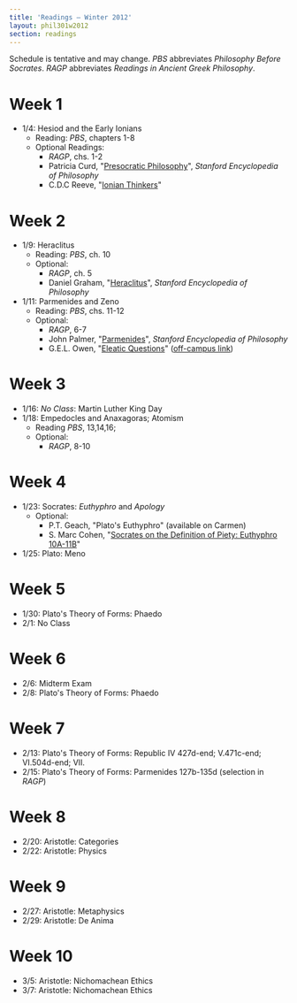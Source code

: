```yaml
---
title: 'Readings — Winter 2012'
layout: phil301w2012
section: readings
---
```


Schedule is tentative and may change. *PBS* abbreviates *Philosophy Before Socrates*. *RAGP* abbreviates *Readings in Ancient Greek Philosophy*.

# Week 1

+  1/4: Hesiod and the Early Ionians
    +   Reading: *PBS*, chapters 1-8 
    +   Optional Readings: 
        +   *RAGP*, chs. 1-2
        +   Patricia Curd, "[Presocratic Philosophy](http://plato.stanford.edu/entries/presocratics/)", *Stanford Encyclopedia of Philosophy*
        +   C.D.C Reeve, "[Ionian Thinkers](http://faculty.washington.edu/smcohen/320/ReeveIonians.htm)"

# Week 2

+  1/9:  Heraclitus
    +   Reading: *PBS*, ch. 10
    +   Optional: 
        +   *RAGP*, ch. 5
        +   Daniel Graham, "[Heraclitus](http://plato.stanford.edu/entries/heraclitus/)", *Stanford Encyclopedia of Philosophy*
+  1/11: Parmenides and Zeno
    +   Reading: *PBS*, chs. 11-12
    +   Optional:
        +   *RAGP*, 6-7
        +   John Palmer, "[Parmenides](http://plato.stanford.edu/entries/parmenides)", *Stanford Encyclopedia of Philosophy*
        +   G.E.L. Owen, "[Eleatic Questions](http://www.jstor.org/stable/637593)" ([off-campus link](http://www.jstor.org.proxy.lib.ohio-state.edu/stable/637593))

# Week 3

+  1/16: *No Class*: Martin Luther King Day
+  1/18: Empedocles and Anaxagoras; Atomism
    +   Reading *PBS*, 13,14,16;
    +   Optional:
        +   *RAGP*, 8-10

# Week 4

+  1/23: Socrates: *Euthyphro* and *Apology*
    +   Optional:
        +   P.T. Geach, "Plato's Euthyphro" (available on Carmen)
        +   S. Marc Cohen, "[Socrates on the Definition of Piety: Euthyphro 10A-11B](http://faculty.washington.edu/smcohen/Euthyphro.pdf)"
+  1/25: Plato: Meno

# Week 5

-   1/30: Plato's Theory of Forms: Phaedo
-   2/1: No Class

# Week 6

+  2/6: Midterm Exam
+  2/8: Plato's Theory of Forms: Phaedo 

# Week 7

+  2/13: Plato's Theory of Forms: Republic IV 427d-end; V.471c-end;
    VI.504d-end; VII.
+  2/15: Plato's Theory of Forms: Parmenides 127b-135d (selection in *RAGP*)


# Week 8
+  2/20: Aristotle: Categories
+  2/22: Aristotle: Physics

# Week 9

+  2/27: Aristotle: Metaphysics
+  2/29: Aristotle: De Anima 

# Week 10

+  3/5: Aristotle: Nichomachean Ethics
+  3/7: Aristotle: Nichomachean Ethics


